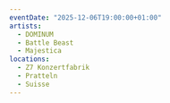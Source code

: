 ```yaml
---
eventDate: "2025-12-06T19:00:00+01:00"
artists:
  - DOMINUM
  - Battle Beast
  - Majestica
locations:
  - Z7 Konzertfabrik
  - Pratteln
  - Suisse
---
```

